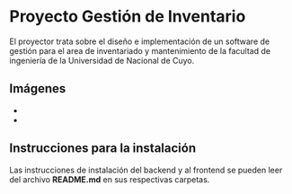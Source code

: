 # Proyecto Gestión de Inventario

El proyector trata sobre el diseño e implementación de un software de gestión para el area de inventariado y mantenimiento de la facultad de ingeniería de la Universidad de Nacional de Cuyo. 

## Imágenes

- 

- 

## Instrucciones para la instalación

Las instrucciones de instalación del backend y al frontend se pueden leer del archivo **README.md** en sus respectivas carpetas.